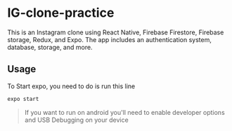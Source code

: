 # IG-clone-practice
This is an Instagram clone using React Native, Firebase Firestore, Firebase storage, Redux, and Expo. The app includes an authentication system, database, storage, and more.

## Usage

To Start expo, you need to do is run this line
```sh
expo start
```

>If you want to run on android you'll need to enable developer options and USB Debugging on your device

<br>

